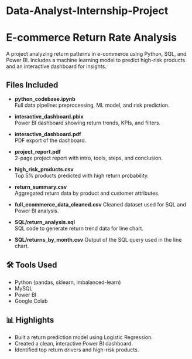 # Data-Analyst-Internship-Project
# E-commerce Return Rate Analysis

A project analyzing return patterns in e-commerce using Python, SQL, and Power BI. Includes a machine learning model to predict high-risk products and an interactive dashboard for insights.

## Files Included

- **python_codebase.ipynb**  
  Full data pipeline: preprocessing, ML model, and risk prediction.

- **interactive_dashboard.pbix**  
  Power BI dashboard showing return trends, KPIs, and filters.

- **interactive_dashboard.pdf**  
  PDF export of the dashboard.

- **project_report.pdf**  
  2-page project report with intro, tools, steps, and conclusion.

- **high_risk_products.csv**  
  Top 5% products predicted with high return probability.

- **return_summary.csv**  
  Aggregated return data by product and customer attributes.

- **full_ecommerce_data_cleaned.csv**
  Cleaned dataset used for SQL and Power BI analysis.

- **SQL/return_analysis.sql**  
  SQL code to generate return trend data for line chart.

- **SQL/returns_by_month.csv**
  Output of the SQL query used in the line chart.

## 🛠️ Tools Used

- Python (pandas, sklearn, imbalanced-learn)  
- MySQL  
- Power BI  
- Google Colab

## 📊 Highlights

- Built a return prediction model using Logistic Regression.  
- Created a clean, interactive Power BI dashboard.  
- Identified top return drivers and high-risk products.
